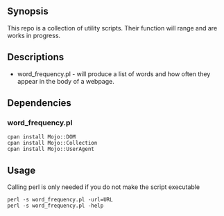 ## Synopsis

This repo is a collection of utility scripts.  Their function will range and are works in progress.

## Descriptions

- word_frequency.pl - will produce a list of words and how often they appear in the body of a webpage.

## Dependencies
### word_frequency.pl
`cpan install Mojo::DOM`  
`cpan install Mojo::Collection`  
`cpan install Mojo::UserAgent`

## Usage

Calling perl is only needed if you do not make the script executable

`perl -s word_frequency.pl -url=URL`  
`perl -s word_frequency.pl -help`
